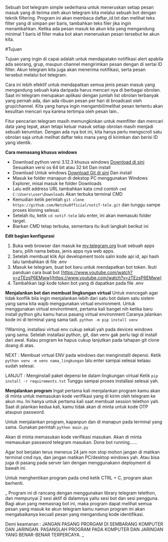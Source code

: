 Sebuah bot telegram simple sederhana untuk meneruskan setiap pesan masuk yang di terima oleh akun telegram kita melalui sebuah bot dengan teknik filtering.
Program ini akan membaca daftar_id.txt dan melihat teks filter yang di simpan per baris, tambahkan teks filer jika ingin menambahkan.
Ketika ada pesan masuk ke akun kita yang mengandung minimal 1 baris id filter maka bot akan meneruskan pesan tersebut ke akun kita.

#Tujuan

Tujuan yang ingin di capai adalah untuk mendapatakn notifikasi alert apabila ada seorang, grup, maupun channel mengirimkan pesan dengan  di sertai ID filter.
Akun telegram kita juga akan menerima notifikasi, serta pesan tersebut melalui bot telegram. 

Cara ini lebih efektif untuk mendapatkan semua jenis pesan masuk yang mengandung sebuah kata daripada harus mencari nya di berbagai obrolan. 
Saat ini telegram merupakan aplikasi dengan jumlah list obrolan terbanyak yang pernah ada, dan ada ribuan pesan per hari di broadcast oleh grup/channel.
Kita yang hanya ingin mengambil/melihat pesan tertentu akan kesulitan mencari nya karena tertimpa oleh pesan lain..

Fitur pencarian telegram masih memungkinkan untuk memfilter dan mencari data yang tepat, akan tetapi keluar masuk setiap obrolan masih menjadi sebuah kerumitan.
Dengan ada nya bot ini, kita hanya perlu mengscroll satu obrolan saja untuk melihat daftar teks mana yang di kirimkan dan berisi ID yang identik.


**Cara memasang khusus windows**
- Download python versi 3.12.3 khusus windows [Download di sini](https://www.python.org/downloads/release/python-3123/) Sesuaikan versi os 64 bit atau 32 bit Dan install
- Download Untuk windows [Download Git di sini](https://git-scm.com/downloads) Dan install
- Masuk ke folder manapun di dekstop PC menggunakan Windows Explorer, misal masuk ke folder Downloads
- Lalu edit address URL tambahkan kata cmd contoh `cmd C:\Users\user\Downloads` Akan terbuka terminal CMD
- Kemudian ketik perintah `git clone https://github.com/NetzkuOfficial/notif-tele.git` dan tunggu sampe proses kloning selesai.
- Setelah itu, ketik `cd notif-tele` lalu enter, ini akan memasuki folder target.
- Biarkan CMD tetap terbuka, sementara itu ikuti langkah berikut ini


**Edit bagian konfigurasi**
1. Buka web browser dan masuk ke [my.telegram.org](https://my.telegram.org) buat sebuah apps baru, pilih nama bebas, jenis apps nya web apps.
2. Setelah membuat klik Api development tools salin kode api id, api hash lalu tambahkan di file .env
3. Masuk ke telegram, buat bot baru untuk mendapatkan bot token. Ikuti panduan cara buat bot [https://www.youtube.com/watch?v=zTEzsP6EMww](https://www.youtube.com/watch?v=zTEzsP6EMww)
4. Tambahkan lagi kode token bot yang di dapatkan pada file .env

**Menjalankan bot dan membuat lingkungan virtual**
Untuk mencegah agar tidak konflik bila ingin menjalankan lebih dari satu bot dalam satu sistem yang sama kita wajib menggunakan virtual environment.
Untuk menggunakan virtual environtment, pertama kali banget nih ketika baru install python gitu kamu harus pasang virtual environment Caranya jalankan kode ini di terminal yang sama tadi.
`python -m pip install venv`

!!Warning, installasi virtual env cukup sekali yah pada devices windows yang sama. Setelah installasi python, git, dan venv gak perlu lagi di install dari awal. Kalau program ke hapus cukup lanjutkan pada tahapan git clone doang di atas.

NEXT : Membuat virtual ENV pada windows dan menginstalll depensi. 
Ketik `python venv -m venv nama_lingkungan` lalu enter sampai selesai kelaau sudah selesai.

LANJUT : Menginstall paket depensi ke dalam lingkungan virtual 
Ketik `pip install -r requirements.txt` Tunggu sampai proses installasi selesai yah.

**Menjalankan program**
Ingat pertama kali menjalankan program kamu akan di minta untuk memasukan kode verifikasi yang di kirim oleh telegram ke akun mu. Ini hanya untuk pertama kali saat membuat session telethon yah.
Saat di jalankan kedua kali, kamu tidak akan di minta untuk kode OTP ataupun password.

Untuk menjalankan program, kapanpun dan di manapun pada terminal yang sama. Gunakan perintah 
`python main.py`

Akan di minta memasukan kode verifikasi masukan.
Akan di minta memasukan password telegram masukan.
Done bot running......

Agar bot berjalan terus menerus 24 jam non stop mohon jangan di matikan terminal cmd nya, dan jangan matikan PC/desktop windows yah. 
Atau bisa juga di pasang pada server lain dengan menggunakann deployment di bawah ini.

Untuk menghentikan program pada cmd ketik CTRL + C, program akan berhenti.



_ Program ini di rancang dengan menggunakan library telegram telethon, 
dan mempunyai 2 sesi aktif di dalamnya yaitu sesi bot dan sesi pengguna. Bagi akun yang memasnag bot ini, maka program dapat melihat semua pesan yang masuk ke akun telegram kamu namun program ini akan mengabaikanya kecuali pesan yang mengandung kode identifikasi.

Demi keamanan : JANGAN PASANG PRORGAM DI SEMBARANG KOMPUTER DAN JARINGAN. PASANGLAH PROGRAM PADA KOMPUTER DAN JARINGAN YANG BENAR-BENAR TERPERCAYA.
_
